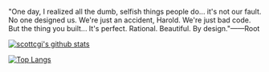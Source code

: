 "One day, I realized all the dumb, selfish things people do... it's not our fault. No one designed us. We're just an accident, Harold. We're just bad code. But the thing you built... It's perfect. Rational. Beautiful. By design."——Root


[![scottcgi's github stats](https://github-readme-stats.vercel.app/api?username=scottcgi&show_icons=true&count_private=true)](#)

[![Top Langs](https://github-readme-stats.vercel.app/api/top-langs/?username=scottcgi&langs_count=10&layout=compact)](#)


<!--
**scottcgi/scottcgi** is a ✨ _special_ ✨ repository because its `README.md` (this file) appears on your GitHub profile.

Here are some ideas to get you started:

- 🔭 I’m currently working on ...
- 🌱 I’m currently learning ...
- 👯 I’m looking to collaborate on ...
- 🤔 I’m looking for help with ...
- 💬 Ask me about ...
- 📫 How to reach me: ...
- 😄 Pronouns: ...
- ⚡ Fun fact: ...
-->
